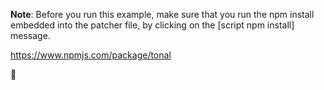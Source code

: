 **Note**: Before you run this example, make sure that you run the npm install embedded into the patcher file, by clicking on the [script npm install] message.

https://www.npmjs.com/package/tonal

💟
